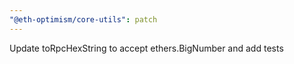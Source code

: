 ```yaml
---
"@eth-optimism/core-utils": patch
---
```


Update toRpcHexString to accept ethers.BigNumber and add tests
